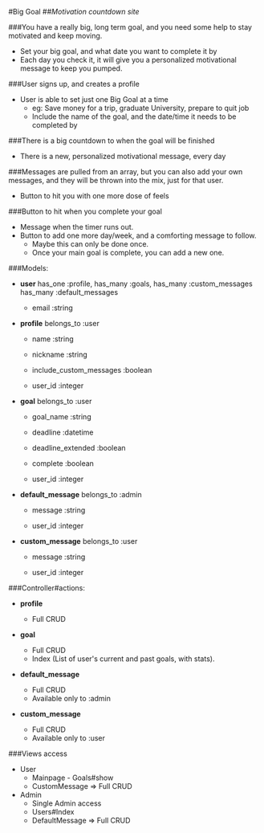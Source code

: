 #Big Goal
##_Motivation countdown site_

###You have a really big, long term goal, and you need some help to stay motivated and keep moving.
* Set your big goal, and what date you want to complete it by
* Each day you check it, it will give you a personalized motivational message to keep you pumped.

###User signs up, and creates a profile
* User is able to set just one Big Goal at a time
	* eg: Save money for a trip, graduate University, prepare to quit job
	* Include the name of the goal, and the date/time it needs to be completed by

###There is a big countdown to when the goal will be finished
* There is a new, personalized motivational message, every day

###Messages are pulled from an array, but you can also add your own messages, and they will be thrown into the mix, just for that user.
* Button to hit you with one more dose of feels

###Button to hit when you complete your goal
* Message when the timer runs out.
* Button to add one more day/week, and a comforting message to follow.
	* Maybe this can only be done once.
	* Once your main goal is complete, you can add a new one.

###Models:
* __user__
	has_one :profile,
	has_many :goals,
	has\_many :custom_messages
	has\_many :default\_messages
	* email												:string

* __profile__
	belongs_to :user
	* name												:string
	* nickname										:string
	* include\_custom\_messages		:boolean

	* user_id											:integer

* __goal__
	belongs\_to :user
	* goal_name										:string
	* deadline										:datetime
	* deadline\_extended					:boolean
	* complete										:boolean

	* user_id											:integer

* __default_message__
	belongs\_to :admin
	* message											:string

	* user_id											:integer

* __custom_message__
	belongs\_to :user
	* message											:string

	* user_id											:integer

###Controller#actions:
* __profile__
	* Full CRUD

* __goal__
	* Full CRUD
	* Index (List of user's current and past goals, with stats).

* __default_message__
	* Full CRUD
	* Available only to :admin

* __custom_message__
	* Full CRUD
	* Available only to :user

###Views access
* User
	* Mainpage - Goals#show
	* CustomMessage => Full CRUD
* Admin
	* Single Admin access
	* Users#Index
	* DefaultMessage => Full CRUD